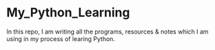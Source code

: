 # My_Python_Learning
In this repo, I am writing all the programs, resources & notes which I am using in my process of learing Python.  

